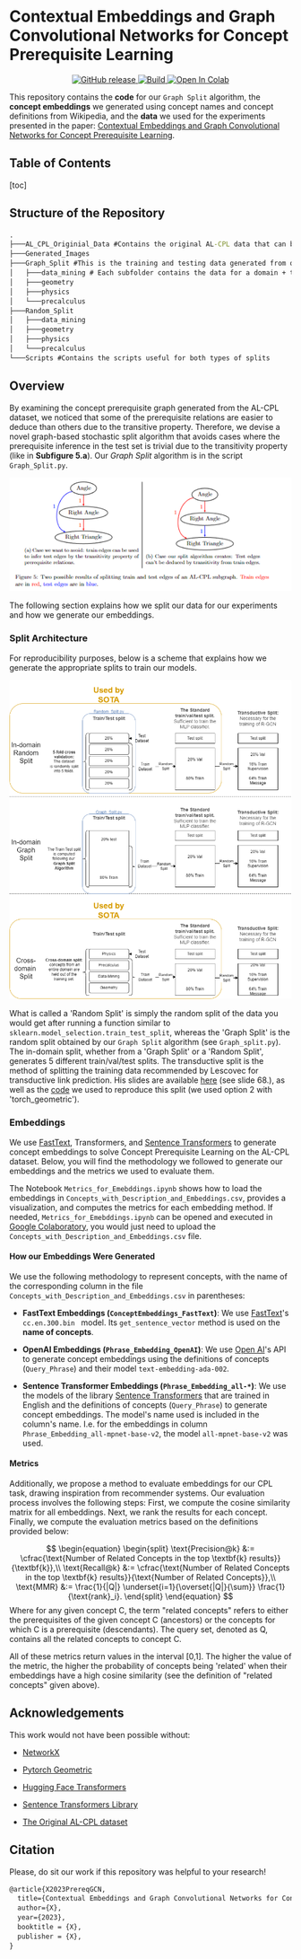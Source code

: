 # Contextual Embeddings and Graph Convolutional Networks for Concept Prerequisite Learning

<p align="center">
    <a href="https://github.com/Learningchipmunk/AL-CPL-GraphSplit-Embeddings/">
        <img alt="GitHub release" src="https://img.shields.io/badge/release-v1.0.0-blue">
    </a>
    <a href="https://www.python.org/">
            <img alt="Build" src="https://img.shields.io/badge/Made_with-Python-yellow">
    </a>
    <a href="https://colab.research.google.com/drive/1HfutiEhHMJLXiWGT8pcipxT5L2TpYEdt?usp=sharing">
        <img alt="Open In Colab" src="https://img.shields.io/badge/Open_with-Colab-orange">
    </a>
</p>



This repository contains the **code** for our `Graph Split` algorithm, the **concept embeddings** we generated using concept names and concept definitions from Wikipedia, and the **data** we used for the experiments presented in the paper: [Contextual Embeddings and Graph Convolutional Networks for Concept Prerequisite Learning]().

## Table of Contents

[toc]

## Structure of the Repository

```cmd
.
├───AL_CPL_Originial_Data #Contains the original AL-CPL data that can be found here: https://github.com/harrylclc/AL-CPL-dataset
├───Generated_Images
├───Graph_Split #This is the training and testing data generated from our graph split
│   ├───data_mining # Each subfolder contains the data for a domain + the statistics of each split in `x_split_statistics.csv`
│   ├───geometry
│   ├───physics
│   └───precalculus
├───Random_Split
│   ├───data_mining
│   ├───geometry
│   ├───physics
│   └───precalculus
└───Scripts #Contains the scripts useful for both types of splits
```

## Overview

By examining the concept prerequisite graph generated from the AL-CPL dataset, we noticed that some of the prerequisite relations are easier to deduce than others due to the transitive property. Therefore, we devise a novel graph-based stochastic split algorithm that avoids cases where the prerequisite inference in the test set is trivial due to the transitivity property (like in **Subfigure 5.a**). Our *Graph Split* algorithm is in the script `Graph_Split.py`.

![Example of Edges being Deductible by Transitivity](Generated_Images/Split_Examples.png)

The following section explains how we split our data for our experiments and how we generate our embeddings.

### Split Architecture

For reproducibility purposes, below is a scheme that explains how we generate the appropriate splits to train our models.

![Schema of the different types of split](Generated_Images/Datasplit_graph_eng.png)

What is called a 'Random Split' is simply the random split of the data you would get after running a function similar to `sklearn.model_selection.train_test_split`, whereas the 'Graph Split' is the random split obtained by our `Graph Split` algorithm (see `Graph_split.py`). The in-domain split, whether from a 'Graph Split' or a 'Random Split', generates 5 different train/val/test splits. The transductive split is the method of splitting the training data recommended by Lescovec for transductive link prediction. His slides are available [here](http://snap.stanford.edu/class/cs224w-2020/slides/08-GNN-application.pdf) (see slide 68.), as well as the [code](https://zqfang.github.io/2021-08-12-graph-linkpredict/) we used to reproduce this split (we used option 2 with 'torch_geometric').

### Embeddings

We use [FastText](https://fasttext.cc/docs/en/english-vectors.html), Transformers, and [Sentence Transformers](https://www.sbert.net/) to generate concept embeddings to solve Concept Prerequisite Learning on the AL-CPL dataset. Below, you will find the methodology we followed to generate our embeddings and the metrics we used to evaluate them.

The Notebook `Metrics_for_Emebddings.ipynb` shows how to load the embeddings in `Concepts_with_Description_and_Embeddings.csv`, provides a visualization, and computes the metrics for each embedding method. If needed, `Metrics_for_Emebddings.ipynb` can be opened and executed in [Google Colaboratory](https://colab.google/), you would just need to upload the `Concepts_with_Description_and_Embeddings.csv` file.

#### How our Embeddings Were Generated

We use the following methodology to represent concepts, with the name of the corresponding column in the file `Concepts_with_Description_and_Embeddings.csv` in parentheses:

- **FastText Embeddings (`ConceptEmbeddings_FastText`)**: We use [FastText](https://fasttext.cc/docs/en/english-vectors.html)'s `cc.en.300.bin ` model. Its `get_sentence_vector` method is used on the **name of concepts**.

- **OpenAI Embeddings (`Phrase_Embedding_OpenAI`)**: We use [Open AI](https://platform.openai.com/docs/guides/embeddings/what-are-embeddings)'s API to generate concept embeddings using the definitions of concepts (`Query_Phrase`) and their model `text-embedding-ada-002`.

- **Sentence Transformer Embeddings (`Phrase_Embedding_all-*`)**: We use the models of the library [Sentence Transformers](https://www.sbert.net/docs/pretrained_models.html) that are trained in English and the definitions of concepts (`Query_Phrase`) to generate concept embeddings. The model's name used is included in the column's name. I.e. for the embeddings in column `Phrase_Embedding_all-mpnet-base-v2`, the model `all-mpnet-base-v2` was used.

#### Metrics

Additionally, we propose a method to evaluate embeddings for our CPL task, drawing inspiration from recommender systems. Our evaluation process involves the following steps: First, we compute the cosine similarity matrix for all embeddings. Next, we rank the results for each concept. Finally, we compute the evaluation metrics based on the definitions provided below:

$$
\begin{equation}
     \begin{split}
         \text{Precision@k} &:= \cfrac{\text{Number of Related Concepts in the top \textbf{k} results}}{\textbf{k}},\\
         \text{Recall@k} &:= \cfrac{\text{Number of Related Concepts in the top \textbf{k} results}}{\text{Number of Related Concepts}},\\
         \text{MMR} &:= \frac{1}{|Q|} \underset{i=1}{\overset{|Q|}{\sum}} \frac{1}{\text{rank}_i}.         
     \end{split}
 \end{equation}
$$
Where for any given concept C, the term "related concepts" refers to either the prerequisites of the given concept C (ancestors) or the concepts for which C is a prerequisite (descendants). The query set, denoted as Q, contains all the related concepts to concept C. 

All of these metrics return values in the interval [0,1]. The higher the value of the metric, the higher the probability of concepts being 'related' when their embeddings have a high cosine similarity (see the definition of "related concepts" given above). 

## Acknowledgements

This work would not have been possible without:

- [NetworkX](https://networkx.org/)

- [Pytorch Geometric](https://pytorch-geometric.readthedocs.io/en/latest/)

- [Hugging Face Transformers](https://github.com/huggingface/transformers)
- [Sentence Transformers Library](https://www.sbert.net/)
- [The Original AL-CPL dataset](https://github.com/harrylclc/AL-CPL-dataset)

## Citation

Please, do sit our work if this repository was helpful to your research!

```latex
@article{X2023PrereqGCN,
  title={Contextual Embeddings and Graph Convolutional Networks for Concept Prerequisite Learning},
  author={X},
  year={2023},
  booktitle = {X},
  publisher = {X},
}
```

